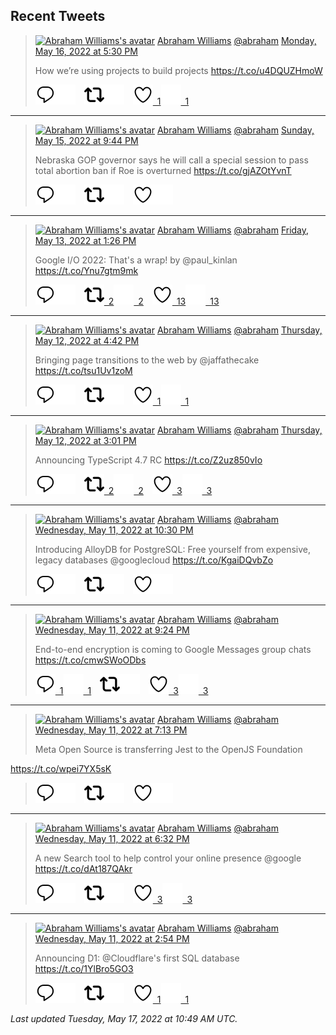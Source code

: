 ## Recent Tweets

> [![Abraham Williams's avatar](https://pbs.twimg.com/profile_images/897079141719195648/_mvh-QJH_mini.jpg)](https://twitter.com/abraham) [Abraham Williams](https://twitter.com/abraham) [@abraham](https://twitter.com/abraham) [Monday, May 16, 2022 at 5:30 PM](https://twitter.com/abraham/status/1526253800591441921)
>
> How we’re using projects to build projects https://t.co/u4DQUZHmoW
>
> [![Reply](./images/reply_light.svg#gh-light-mode-only "Reply")](https://twitter.com/intent/tweet?in_reply_to=1526253800591441921#gh-light-mode-only)[![Reply](./images/reply.svg#gh-dark-mode-only "Reply")](https://twitter.com/intent/tweet?in_reply_to=1526253800591441921#gh-dark-mode-only)&emsp;[![Retweet](./images/retweet_light.svg#gh-light-mode-only "Retweet")](https://twitter.com/intent/retweet?tweet_id=1526253800591441921#gh-light-mode-only)[![Retweet](./images/retweet.svg#gh-dark-mode-only "Retweet")](https://twitter.com/intent/retweet?tweet_id=1526253800591441921#gh-dark-mode-only)&emsp;[![Like](./images/like_light.svg#gh-light-mode-only "Like")&ensp;1](https://twitter.com/intent/favorite?tweet_id=1526253800591441921#gh-light-mode-only)[![Like](./images/like.svg#gh-dark-mode-only "Like")&ensp;1](https://twitter.com/intent/favorite?tweet_id=1526253800591441921#gh-dark-mode-only)


---

> [![Abraham Williams's avatar](https://pbs.twimg.com/profile_images/897079141719195648/_mvh-QJH_mini.jpg)](https://twitter.com/abraham) [Abraham Williams](https://twitter.com/abraham) [@abraham](https://twitter.com/abraham) [Sunday, May 15, 2022 at 9:44 PM](https://twitter.com/abraham/status/1525955349861244932)
>
> Nebraska GOP governor says he will call a special session to pass total abortion ban if Roe is overturned https://t.co/gjAZOtYvnT
>
> [![Reply](./images/reply_light.svg#gh-light-mode-only "Reply")](https://twitter.com/intent/tweet?in_reply_to=1525955349861244932#gh-light-mode-only)[![Reply](./images/reply.svg#gh-dark-mode-only "Reply")](https://twitter.com/intent/tweet?in_reply_to=1525955349861244932#gh-dark-mode-only)&emsp;[![Retweet](./images/retweet_light.svg#gh-light-mode-only "Retweet")](https://twitter.com/intent/retweet?tweet_id=1525955349861244932#gh-light-mode-only)[![Retweet](./images/retweet.svg#gh-dark-mode-only "Retweet")](https://twitter.com/intent/retweet?tweet_id=1525955349861244932#gh-dark-mode-only)&emsp;[![Like](./images/like_light.svg#gh-light-mode-only "Like")](https://twitter.com/intent/favorite?tweet_id=1525955349861244932#gh-light-mode-only)[![Like](./images/like.svg#gh-dark-mode-only "Like")](https://twitter.com/intent/favorite?tweet_id=1525955349861244932#gh-dark-mode-only)


---

> [![Abraham Williams's avatar](https://pbs.twimg.com/profile_images/897079141719195648/_mvh-QJH_mini.jpg)](https://twitter.com/abraham) [Abraham Williams](https://twitter.com/abraham) [@abraham](https://twitter.com/abraham) [Friday, May 13, 2022 at 1:26 PM](https://twitter.com/abraham/status/1525105292127744001)
>
> Google I/O 2022: That's a wrap! by @paul_kinlan https://t.co/Ynu7gtm9mk
>
> [![Reply](./images/reply_light.svg#gh-light-mode-only "Reply")](https://twitter.com/intent/tweet?in_reply_to=1525105292127744001#gh-light-mode-only)[![Reply](./images/reply.svg#gh-dark-mode-only "Reply")](https://twitter.com/intent/tweet?in_reply_to=1525105292127744001#gh-dark-mode-only)&emsp;[![Retweet](./images/retweet_light.svg#gh-light-mode-only "Retweet")&ensp;2](https://twitter.com/intent/retweet?tweet_id=1525105292127744001#gh-light-mode-only)[![Retweet](./images/retweet.svg#gh-dark-mode-only "Retweet")&ensp;2](https://twitter.com/intent/retweet?tweet_id=1525105292127744001#gh-dark-mode-only)&emsp;[![Like](./images/like_light.svg#gh-light-mode-only "Like")&ensp;13](https://twitter.com/intent/favorite?tweet_id=1525105292127744001#gh-light-mode-only)[![Like](./images/like.svg#gh-dark-mode-only "Like")&ensp;13](https://twitter.com/intent/favorite?tweet_id=1525105292127744001#gh-dark-mode-only)


---

> [![Abraham Williams's avatar](https://pbs.twimg.com/profile_images/897079141719195648/_mvh-QJH_mini.jpg)](https://twitter.com/abraham) [Abraham Williams](https://twitter.com/abraham) [@abraham](https://twitter.com/abraham) [Thursday, May 12, 2022 at 4:42 PM](https://twitter.com/abraham/status/1524792241969147905)
>
> Bringing page transitions to the web by @jaffathecake  https://t.co/tsu1Uv1zoM
>
> [![Reply](./images/reply_light.svg#gh-light-mode-only "Reply")](https://twitter.com/intent/tweet?in_reply_to=1524792241969147905#gh-light-mode-only)[![Reply](./images/reply.svg#gh-dark-mode-only "Reply")](https://twitter.com/intent/tweet?in_reply_to=1524792241969147905#gh-dark-mode-only)&emsp;[![Retweet](./images/retweet_light.svg#gh-light-mode-only "Retweet")](https://twitter.com/intent/retweet?tweet_id=1524792241969147905#gh-light-mode-only)[![Retweet](./images/retweet.svg#gh-dark-mode-only "Retweet")](https://twitter.com/intent/retweet?tweet_id=1524792241969147905#gh-dark-mode-only)&emsp;[![Like](./images/like_light.svg#gh-light-mode-only "Like")&ensp;1](https://twitter.com/intent/favorite?tweet_id=1524792241969147905#gh-light-mode-only)[![Like](./images/like.svg#gh-dark-mode-only "Like")&ensp;1](https://twitter.com/intent/favorite?tweet_id=1524792241969147905#gh-dark-mode-only)


---

> [![Abraham Williams's avatar](https://pbs.twimg.com/profile_images/897079141719195648/_mvh-QJH_mini.jpg)](https://twitter.com/abraham) [Abraham Williams](https://twitter.com/abraham) [@abraham](https://twitter.com/abraham) [Thursday, May 12, 2022 at 3:01 PM](https://twitter.com/abraham/status/1524766838458130432)
>
> Announcing TypeScript 4.7 RC https://t.co/Z2uz850vIo
>
> [![Reply](./images/reply_light.svg#gh-light-mode-only "Reply")](https://twitter.com/intent/tweet?in_reply_to=1524766838458130432#gh-light-mode-only)[![Reply](./images/reply.svg#gh-dark-mode-only "Reply")](https://twitter.com/intent/tweet?in_reply_to=1524766838458130432#gh-dark-mode-only)&emsp;[![Retweet](./images/retweet_light.svg#gh-light-mode-only "Retweet")&ensp;2](https://twitter.com/intent/retweet?tweet_id=1524766838458130432#gh-light-mode-only)[![Retweet](./images/retweet.svg#gh-dark-mode-only "Retweet")&ensp;2](https://twitter.com/intent/retweet?tweet_id=1524766838458130432#gh-dark-mode-only)&emsp;[![Like](./images/like_light.svg#gh-light-mode-only "Like")&ensp;3](https://twitter.com/intent/favorite?tweet_id=1524766838458130432#gh-light-mode-only)[![Like](./images/like.svg#gh-dark-mode-only "Like")&ensp;3](https://twitter.com/intent/favorite?tweet_id=1524766838458130432#gh-dark-mode-only)


---

> [![Abraham Williams's avatar](https://pbs.twimg.com/profile_images/897079141719195648/_mvh-QJH_mini.jpg)](https://twitter.com/abraham) [Abraham Williams](https://twitter.com/abraham) [@abraham](https://twitter.com/abraham) [Wednesday, May 11, 2022 at 10:30 PM](https://twitter.com/abraham/status/1524517349767921676)
>
> Introducing AlloyDB for PostgreSQL: Free yourself from expensive, legacy databases @googlecloud https://t.co/KgaiDQvbZo
>
> [![Reply](./images/reply_light.svg#gh-light-mode-only "Reply")](https://twitter.com/intent/tweet?in_reply_to=1524517349767921676#gh-light-mode-only)[![Reply](./images/reply.svg#gh-dark-mode-only "Reply")](https://twitter.com/intent/tweet?in_reply_to=1524517349767921676#gh-dark-mode-only)&emsp;[![Retweet](./images/retweet_light.svg#gh-light-mode-only "Retweet")](https://twitter.com/intent/retweet?tweet_id=1524517349767921676#gh-light-mode-only)[![Retweet](./images/retweet.svg#gh-dark-mode-only "Retweet")](https://twitter.com/intent/retweet?tweet_id=1524517349767921676#gh-dark-mode-only)&emsp;[![Like](./images/like_light.svg#gh-light-mode-only "Like")](https://twitter.com/intent/favorite?tweet_id=1524517349767921676#gh-light-mode-only)[![Like](./images/like.svg#gh-dark-mode-only "Like")](https://twitter.com/intent/favorite?tweet_id=1524517349767921676#gh-dark-mode-only)


---

> [![Abraham Williams's avatar](https://pbs.twimg.com/profile_images/897079141719195648/_mvh-QJH_mini.jpg)](https://twitter.com/abraham) [Abraham Williams](https://twitter.com/abraham) [@abraham](https://twitter.com/abraham) [Wednesday, May 11, 2022 at 9:24 PM](https://twitter.com/abraham/status/1524500834217775106)
>
> End-to-end encryption is coming to Google Messages group chats https://t.co/cmwSWoODbs
>
> [![Reply](./images/reply_light.svg#gh-light-mode-only "Reply")&ensp;1](https://twitter.com/intent/tweet?in_reply_to=1524500834217775106#gh-light-mode-only)[![Reply](./images/reply.svg#gh-dark-mode-only "Reply")&ensp;1](https://twitter.com/intent/tweet?in_reply_to=1524500834217775106#gh-dark-mode-only)&emsp;[![Retweet](./images/retweet_light.svg#gh-light-mode-only "Retweet")](https://twitter.com/intent/retweet?tweet_id=1524500834217775106#gh-light-mode-only)[![Retweet](./images/retweet.svg#gh-dark-mode-only "Retweet")](https://twitter.com/intent/retweet?tweet_id=1524500834217775106#gh-dark-mode-only)&emsp;[![Like](./images/like_light.svg#gh-light-mode-only "Like")&ensp;3](https://twitter.com/intent/favorite?tweet_id=1524500834217775106#gh-light-mode-only)[![Like](./images/like.svg#gh-dark-mode-only "Like")&ensp;3](https://twitter.com/intent/favorite?tweet_id=1524500834217775106#gh-dark-mode-only)


---

> [![Abraham Williams's avatar](https://pbs.twimg.com/profile_images/897079141719195648/_mvh-QJH_mini.jpg)](https://twitter.com/abraham) [Abraham Williams](https://twitter.com/abraham) [@abraham](https://twitter.com/abraham) [Wednesday, May 11, 2022 at 7:13 PM](https://twitter.com/abraham/status/1524467800072413186)
>
> Meta Open Source is transferring Jest to the OpenJS Foundation

https://t.co/wpei7YX5sK
>
> [![Reply](./images/reply_light.svg#gh-light-mode-only "Reply")](https://twitter.com/intent/tweet?in_reply_to=1524467800072413186#gh-light-mode-only)[![Reply](./images/reply.svg#gh-dark-mode-only "Reply")](https://twitter.com/intent/tweet?in_reply_to=1524467800072413186#gh-dark-mode-only)&emsp;[![Retweet](./images/retweet_light.svg#gh-light-mode-only "Retweet")](https://twitter.com/intent/retweet?tweet_id=1524467800072413186#gh-light-mode-only)[![Retweet](./images/retweet.svg#gh-dark-mode-only "Retweet")](https://twitter.com/intent/retweet?tweet_id=1524467800072413186#gh-dark-mode-only)&emsp;[![Like](./images/like_light.svg#gh-light-mode-only "Like")](https://twitter.com/intent/favorite?tweet_id=1524467800072413186#gh-light-mode-only)[![Like](./images/like.svg#gh-dark-mode-only "Like")](https://twitter.com/intent/favorite?tweet_id=1524467800072413186#gh-dark-mode-only)


---

> [![Abraham Williams's avatar](https://pbs.twimg.com/profile_images/897079141719195648/_mvh-QJH_mini.jpg)](https://twitter.com/abraham) [Abraham Williams](https://twitter.com/abraham) [@abraham](https://twitter.com/abraham) [Wednesday, May 11, 2022 at 6:32 PM](https://twitter.com/abraham/status/1524457329034514434)
>
> A new Search tool to help control your online presence @google https://t.co/dAt187QAkr
>
> [![Reply](./images/reply_light.svg#gh-light-mode-only "Reply")](https://twitter.com/intent/tweet?in_reply_to=1524457329034514434#gh-light-mode-only)[![Reply](./images/reply.svg#gh-dark-mode-only "Reply")](https://twitter.com/intent/tweet?in_reply_to=1524457329034514434#gh-dark-mode-only)&emsp;[![Retweet](./images/retweet_light.svg#gh-light-mode-only "Retweet")](https://twitter.com/intent/retweet?tweet_id=1524457329034514434#gh-light-mode-only)[![Retweet](./images/retweet.svg#gh-dark-mode-only "Retweet")](https://twitter.com/intent/retweet?tweet_id=1524457329034514434#gh-dark-mode-only)&emsp;[![Like](./images/like_light.svg#gh-light-mode-only "Like")&ensp;3](https://twitter.com/intent/favorite?tweet_id=1524457329034514434#gh-light-mode-only)[![Like](./images/like.svg#gh-dark-mode-only "Like")&ensp;3](https://twitter.com/intent/favorite?tweet_id=1524457329034514434#gh-dark-mode-only)


---

> [![Abraham Williams's avatar](https://pbs.twimg.com/profile_images/897079141719195648/_mvh-QJH_mini.jpg)](https://twitter.com/abraham) [Abraham Williams](https://twitter.com/abraham) [@abraham](https://twitter.com/abraham) [Wednesday, May 11, 2022 at 2:54 PM](https://twitter.com/abraham/status/1524402536962314240)
>
> Announcing D1: @Cloudflare's first SQL database https://t.co/1YlBro5GO3
>
> [![Reply](./images/reply_light.svg#gh-light-mode-only "Reply")](https://twitter.com/intent/tweet?in_reply_to=1524402536962314240#gh-light-mode-only)[![Reply](./images/reply.svg#gh-dark-mode-only "Reply")](https://twitter.com/intent/tweet?in_reply_to=1524402536962314240#gh-dark-mode-only)&emsp;[![Retweet](./images/retweet_light.svg#gh-light-mode-only "Retweet")](https://twitter.com/intent/retweet?tweet_id=1524402536962314240#gh-light-mode-only)[![Retweet](./images/retweet.svg#gh-dark-mode-only "Retweet")](https://twitter.com/intent/retweet?tweet_id=1524402536962314240#gh-dark-mode-only)&emsp;[![Like](./images/like_light.svg#gh-light-mode-only "Like")&ensp;1](https://twitter.com/intent/favorite?tweet_id=1524402536962314240#gh-light-mode-only)[![Like](./images/like.svg#gh-dark-mode-only "Like")&ensp;1](https://twitter.com/intent/favorite?tweet_id=1524402536962314240#gh-dark-mode-only)


_Last updated Tuesday, May 17, 2022 at 10:49 AM UTC._
